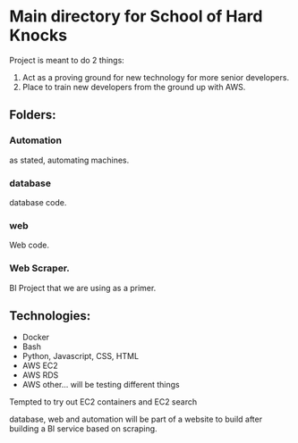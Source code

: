 # Main directory for School of Hard Knocks

Project is meant to do 2 things:
1.  Act as a proving ground for new technology for more senior developers.
2.  Place to train new developers from the ground up with AWS.

## Folders:

### Automation

as stated, automating machines.

### database

database code.

### web

Web code.

### Web Scraper.

BI Project that we are using as a primer.

## Technologies:
* Docker
* Bash
* Python, Javascript, CSS, HTML
* AWS EC2
* AWS RDS
* AWS other... will be testing different things

Tempted to try out EC2 containers and EC2 search

database, web and automation will be part of a website to build after building a BI service based on scraping.
